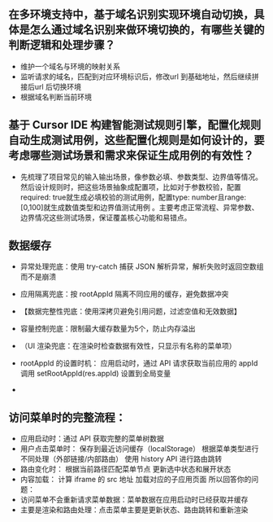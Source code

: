 ## 在多环境支持中，基于域名识别实现环境自动切换，具体是怎么通过域名识别来做环境切换的，有哪些关键的判断逻辑和处理步骤？
- 维护一个域名与环境的映射关系
- 监听请求的域名，匹配到对应环境标识后，修改url 到基础地址，然后继续拼接后url 后切换环境
- 根据域名判断当前环境


## 基于 Cursor IDE 构建智能测试规则引擎，配置化规则自动生成测试用例，这些配置化规则是如何设计的，要考虑哪些测试场景和需求来保证生成用例的有效性？
- 先梳理了项目常见的输入输出场景，像参数必填、参数类型、边界值等情况。然后设计规则时，把这些场景抽象成配置项，比如对于参数校验，配置required: true就生成必填校验的测试用例，配置type: number且range: [0,100]就生成数值类型和边界值测试用例 。主要考虑正常流程、异常参数、边界情况这些测试场景，保证覆盖核心功能和易错点。

## 数据缓存
- 异常处理兜底：使用 try-catch 捕获 JSON 解析异常，解析失败时返回空数组而不是崩溃
- 应用隔离兜底：按 rootAppId 隔离不同应用的缓存，避免数据冲突
- 【数据完整性兜底：使用深拷贝避免引用问题，过滤空值和无效数据】
- 容量控制兜底：限制最大缓存数量为5个，防止内存溢出
- （UI 渲染兜底：在渲染时检查数据有效性，只显示有名称的菜单项）

- rootAppId 的设置时机：
应用启动时，通过 API 请求获取当前应用的 appId
调用 setRootAppId(res.appId) 设置到全局变量
- 

## 访问菜单时的完整流程：
- 应用启动时：通过 API 获取完整的菜单树数据
- 用户点击菜单时：
    保存到最近访问缓存（localStorage）
    根据菜单类型进行不同处理（外部链接/内部路由）
    使用 history API 进行路由跳转
- 路由变化时：
    根据当前路径匹配菜单节点
    更新选中状态和展开状态
- 内容加载：
    计算 iframe 的 src 地址
    加载对应的子应用页面
所以回答你的问题：
- 访问菜单不会重新请求菜单数据：菜单数据在应用启动时已经获取并缓存
- 主要是渲染和路由处理：点击菜单主要是更新状态、路由跳转和重新渲染
